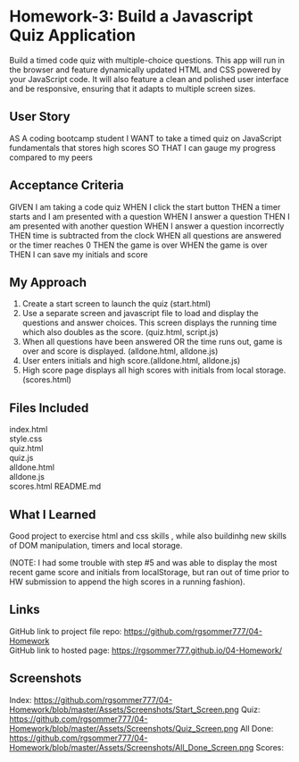 # Homework-3: Build a Javascript Quiz Application
 Build a timed code quiz with multiple-choice questions. This app will run in the browser and feature dynamically updated HTML and CSS powered by your JavaScript code. It will also feature a clean and polished user interface and be responsive, ensuring that it adapts to multiple screen sizes.

## User Story
AS A coding bootcamp student
I WANT to take a timed quiz on JavaScript fundamentals that stores high scores
SO THAT I can gauge my progress compared to my peers

## Acceptance Criteria
GIVEN I am taking a code quiz
WHEN I click the start button
THEN a timer starts and I am presented with a question
WHEN I answer a question
THEN I am presented with another question
WHEN I answer a question incorrectly
THEN time is subtracted from the clock
WHEN all questions are answered or the timer reaches 0
THEN the game is over
WHEN the game is over
THEN I can save my initials and score

## My Approach
1. Create a start screen to launch the quiz (start.html)
2. Use a separate screen and javascript file to load and display the questions and answer choices. This screen displays the running time which also doubles as the score. (quiz.html, script.js)
3. When all questions have been answered OR the time runs out, game is over and score is displayed. (alldone.html, alldone.js)
4. User enters initials and high score.(alldone.html, alldone.js)
5. High score page displays all high scores with initials from local storage. (scores.html)

## Files Included
index.html<br>
style.css<br>
quiz.html<br>
quiz.js<br>
alldone.html<br>
alldone.js<br>
scores.html
README.md<br>

## What I Learned
Good project to exercise html and css skills , while also buildinhg new skills of DOM manipulation, timers and local storage. 

(NOTE: I had some trouble with step #5 and was able to display the most recent game score and initials from localStorage, but ran out of time prior to HW submission to append the high scores in a running fashion).

## Links
GitHub link to project file repo: https://github.com/rgsommer777/04-Homework<br>
GitHub link to hosted page: https://rgsommer777.github.io/04-Homework/

## Screenshots   
Index: https://github.com/rgsommer777/04-Homework/blob/master/Assets/Screenshots/Start_Screen.png
Quiz: https://github.com/rgsommer777/04-Homework/blob/master/Assets/Screenshots/Quiz_Screen.png
All Done: https://github.com/rgsommer777/04-Homework/blob/master/Assets/Screenshots/All_Done_Screen.png
Scores: